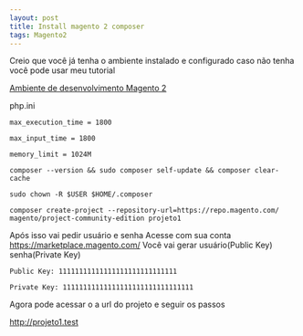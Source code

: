 ```yaml
---
layout: post
title: Install magento 2 composer
tags: Magento2
---
```

Creio que você já tenha o ambiente instalado e configurado caso não tenha você pode usar meu tutorial

[Ambiente de desenvolvimento Magento 2](https://jonatanmachado.tk/install-ambiente-desenvolvimento-magento-2-ubuntu-19/)

php.ini

`max_execution_time = 1800 `

`max_input_time = 1800 `

`memory_limit = 1024M`



```
composer --version && sudo composer self-update && composer clear-cache
```

```
sudo chown -R $USER $HOME/.composer
```

```
composer create-project --repository-url=https://repo.magento.com/ magento/project-community-edition projeto1
```

Após isso vai pedir usuário e senha Acesse com sua conta https://marketplace.magento.com/
Você vai gerar usuário(Public Key) senha(Private Key)

```
Public Key: 11111111111111111111111111111

Private Key: 11111111111111111111111111111111
```

Agora pode acessar o a url do projeto e seguir os passos

http://projeto1.test